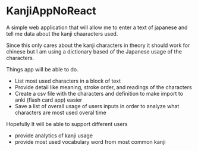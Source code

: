 # KanjiAppNoReact
A simple web application that will allow me to enter a text of japanese and tell me data about the kanji chaaracters used. 

Since this only cares about the kanji characters in theory it should work for chinese but I am using a dictionary based of the Japanese usage of the characters. 

Things app will be able to do. 
- List most used characters in a block of text 
- Provide detail like meaning, stroke order, and readings of the characters 
- Create a csv file with the characters and definition to make import to anki (flash card app) easier 
- Save a list of overall usage of users inputs in order to analyze what characters are most used overal time 

Hopefully It will be able to support different users 
- provide analytics of kanji usage 
- provide most used vocabulary word from most common kanji 

